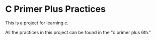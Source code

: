 # C Primer Plus Practices

This is a project for learning c.

All the practices in this project can be found in the "c primer plus 6th."
